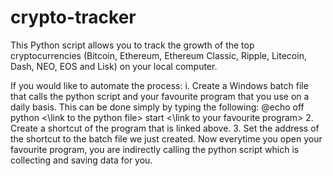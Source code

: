 # crypto-tracker

This Python script allows you to track the growth of the top cryptocurrencies (Bitcoin, Ethereum, Ethereum Classic, Ripple, Litecoin, Dash, NEO, EOS and Lisk) on your local computer. 

If you would like to automate the process:
    i. Create a Windows batch file that calls the python script and your favourite program that you use on a daily basis. This can be done simply by typing the following:
            @echo off
            python <\link to the python file>
            start <\link to your favourite program>
    2. Create a shortcut of the program that is linked above.
    3. Set the address of the shortcut to the batch file we just created.
Now everytime you open your favourite program, you are indirectly calling the python script which is collecting and saving data for you.
